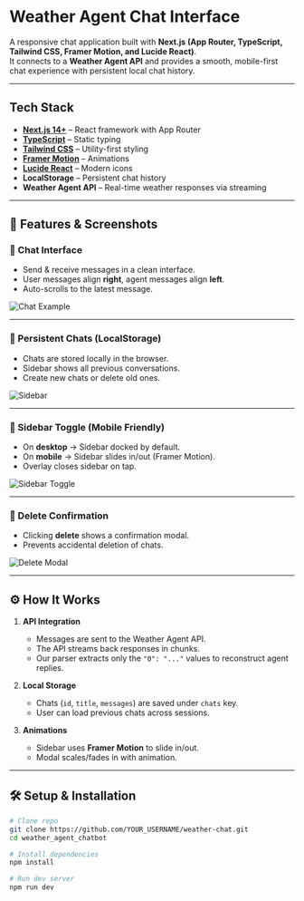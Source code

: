 # Weather Agent Chat Interface

A responsive chat application built with **Next.js (App Router, TypeScript, Tailwind CSS, Framer Motion, and Lucide React)**.  
It connects to a **Weather Agent API** and provides a smooth, mobile-first chat experience with persistent local chat history.

---

##  Tech Stack

- **[Next.js 14+](https://nextjs.org/)** – React framework with App Router
- **[TypeScript](https://www.typescriptlang.org/)** – Static typing
- **[Tailwind CSS](https://tailwindcss.com/)** – Utility-first styling
- **[Framer Motion](https://www.framer.com/motion/)** – Animations
- **[Lucide React](https://lucide.dev/)** – Modern icons
- **LocalStorage** – Persistent chat history
- **Weather Agent API** – Real-time weather responses via streaming

---

## 📸 Features & Screenshots

### 🔹 Chat Interface
- Send & receive messages in a clean interface.
- User messages align **right**, agent messages align **left**.
- Auto-scrolls to the latest message.

![Chat Example](./public/screen1.png)

---

### 🔹 Persistent Chats (LocalStorage)
- Chats are stored locally in the browser.
- Sidebar shows all previous conversations.
- Create new chats or delete old ones.

![Sidebar](./public/screen2.png)

---

### 🔹 Sidebar Toggle (Mobile Friendly)
- On **desktop** → Sidebar docked by default.
- On **mobile** → Sidebar slides in/out (Framer Motion).
- Overlay closes sidebar on tap.

![Sidebar Toggle](./public/screen3.png)


---

### 🔹 Delete Confirmation
- Clicking **delete** shows a confirmation modal.
- Prevents accidental deletion of chats.

![Delete Modal](./public/screen4.png)

---

## ⚙️ How It Works

1. **API Integration**
   - Messages are sent to the Weather Agent API.
   - The API streams back responses in chunks.
   - Our parser extracts only the `"0": "..."` values to reconstruct agent replies.

2. **Local Storage**
   - Chats (`id`, `title`, `messages`) are saved under `chats` key.
   - User can load previous chats across sessions.

3. **Animations**
   - Sidebar uses **Framer Motion** to slide in/out.
   - Modal scales/fades in with animation.

---

## 🛠️ Setup & Installation

```bash
# Clone repo
git clone https://github.com/YOUR_USERNAME/weather-chat.git
cd weather_agent_chatbot

# Install dependencies
npm install

# Run dev server
npm run dev
